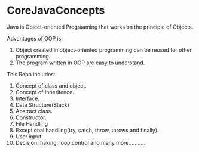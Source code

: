 # CoreJavaConcepts
Java is Object-oriented Prograaming that works on the principle of Objects.

Advantages of OOP is:
1. Object created in object-oriented programming can be reused for other programming.
2. The program written in OOP are easy to understand. 

This Repo includes:
1. Concept of class and object.
2. Concept of Inheritence.
3. Interface.
4. Data Structure(Stack)
5. Abstract class.
6. Constructor.
7. File Handling
8. Exceptional handling(try, catch, throw, throws and finally).
9. User input
10. Decision making, loop control and many more...........

